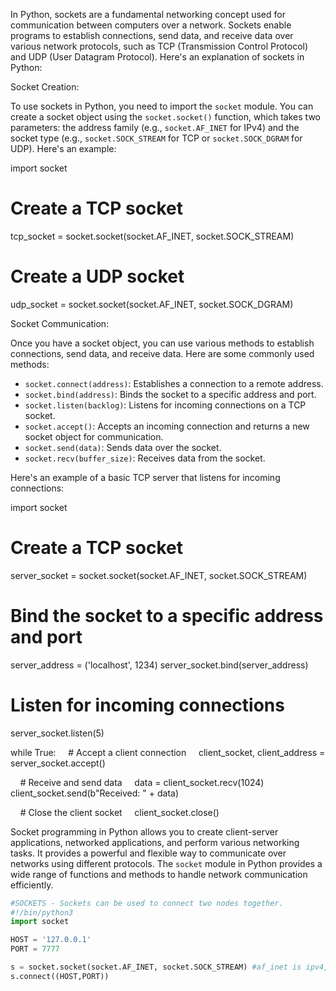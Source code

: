 In Python, sockets are a fundamental networking concept used for communication between computers over a network. Sockets enable programs to establish connections, send data, and receive data over various network protocols, such as TCP (Transmission Control Protocol) and UDP (User Datagram Protocol). Here's an explanation of sockets in Python:

Socket Creation:

To use sockets in Python, you need to import the `socket` module. You can create a socket object using the `socket.socket()` function, which takes two parameters: the address family (e.g., `socket.AF_INET` for IPv4) and the socket type (e.g., `socket.SOCK_STREAM` for TCP or `socket.SOCK_DGRAM` for UDP). Here's an example:

import socket


# Create a TCP socket
tcp_socket = socket.socket(socket.AF_INET, socket.SOCK_STREAM)


# Create a UDP socket
udp_socket = socket.socket(socket.AF_INET, socket.SOCK_DGRAM)

Socket Communication:

Once you have a socket object, you can use various methods to establish connections, send data, and receive data. Here are some commonly used methods:

- `socket.connect(address)`: Establishes a connection to a remote address.
- `socket.bind(address)`: Binds the socket to a specific address and port.
- `socket.listen(backlog)`: Listens for incoming connections on a TCP socket.
- `socket.accept()`: Accepts an incoming connection and returns a new socket object for communication.
- `socket.send(data)`: Sends data over the socket.
- `socket.recv(buffer_size)`: Receives data from the socket.

Here's an example of a basic TCP server that listens for incoming connections:

import socket


# Create a TCP socket
server_socket = socket.socket(socket.AF_INET, socket.SOCK_STREAM)


# Bind the socket to a specific address and port
server_address = ('localhost', 1234)
server_socket.bind(server_address)


# Listen for incoming connections
server_socket.listen(5)


while True:
    # Accept a client connection
    client_socket, client_address = server_socket.accept()


    # Receive and send data
    data = client_socket.recv(1024)
    client_socket.send(b"Received: " + data)


    # Close the client socket
    client_socket.close()

Socket programming in Python allows you to create client-server applications, networked applications, and perform various networking tasks. It provides a powerful and flexible way to communicate over networks using different protocols. The `socket` module in Python provides a wide range of functions and methods to handle network communication efficiently.  



```python
#SOCKETS - Sockets can be used to connect two nodes together. 
#!/bin/python3 
import socket 

HOST = '127.0.0.1' 
PORT = 7777 

s = socket.socket(socket.AF_INET, socket.SOCK_STREAM) #af_inet is ipv4, sock stream is a port 
s.connect((HOST,PORT))
```